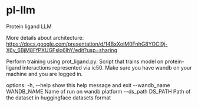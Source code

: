 # pl-llm
Protein ligand LLM

More details about architecture: https://docs.google.com/presentation/d/14BxXoiM0FnhG8YOCI9j-X6y_6BjM8FfPXUGFslo6lhY/edit?usp=sharing

Perform training using prot_ligand.py:
Script that trains model on protein-ligand interactions represented via ic50. Make sure you have wandb on
your machine and you are logged in.

options:
  -h, --help            show this help message and exit
  --wandb_name WANDB_NAME
                        Name of run on wandb platform
  --ds_path DS_PATH     Path of the dataset in huggingface datasets format
